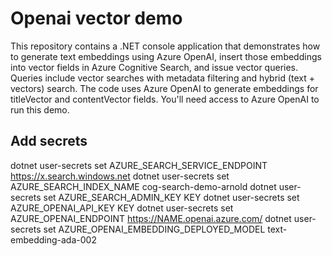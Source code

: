 # Openai vector demo

This repository contains a .NET console application that demonstrates how to generate text embeddings using Azure OpenAI, insert those embeddings into vector fields in Azure Cognitive Search, and issue vector queries. Queries include vector searches with metadata filtering and hybrid (text + vectors) search. The code uses Azure OpenAI to generate embeddings for titleVector and contentVector fields. You'll need access to Azure OpenAI to run this demo.

## Add secrets
dotnet user-secrets set AZURE_SEARCH_SERVICE_ENDPOINT https://x.search.windows.net
dotnet user-secrets set AZURE_SEARCH_INDEX_NAME cog-search-demo-arnold
dotnet user-secrets set AZURE_SEARCH_ADMIN_KEY KEY
dotnet user-secrets set AZURE_OPENAI_API_KEY KEY
dotnet user-secrets set AZURE_OPENAI_ENDPOINT https://NAME.openai.azure.com/
dotnet user-secrets set AZURE_OPENAI_EMBEDDING_DEPLOYED_MODEL text-embedding-ada-002
